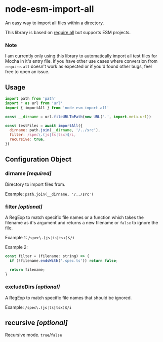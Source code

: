 # node-esm-import-all

An easy way to import all files within a directory.

This library is based on [require.all](https://github.com/felixge/node-require-all) but supports ESM projects.

### Note

I am currently only using this library to automatically import all test files for Mocha in it's entry file. If you
have other use cases where conversion from `require.all` doesn't work as expected or if you'd found other bugs,
feel free to open an issue.

## Usage

```js
import path from 'path'
import * as url from 'url'
import { importAll } from 'node-esm-import-all'

const __dirname = url.fileURLToPath(new URL('.', import.meta.url))

const testFiles = await importAll({
  dirname: path.join(__dirname, '/../src'),
  filter: /spec\.(js|ts|tsx)$/i,
  recursive: true,
})
```

## Configuration Object

### **dirname** *[required]*
Directory to import files from.

Example: `path.join(__dirname, '/../src')`

### **filter** *[optional]*
A RegExp to match specific file names or a function which takes the filename as it's argument and returns a new filename or `false` to ignore the file.

Example 1: `/spec\.(js|ts|tsx)$/i`

Example 2:
```js
const filter = (filename: string) => {
  if (!filename.endsWith('.spec.ts')) return false;

  return filename;
}
```

### **excludeDirs** *[optional]*
A RegExp to match specific file names that should be ignored.

Example: `/spec\.(js|ts|tsx)$/i`

## **recursive** *[optional]*
Recursive mode. `true`/`false`
